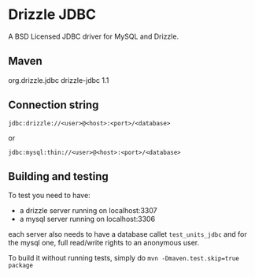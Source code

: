 Drizzle JDBC
============
A BSD Licensed JDBC driver for MySQL and Drizzle.

Maven
-----

  <dependency>
    <groupId>org.drizzle.jdbc</groupId>
    <artifactId>drizzle-jdbc</artifactId>
    <version>1.1</version>
  </dependency>


Connection string
-----------------
`jdbc:drizzle://<user>@<host>:<port>/<database>`

or

`jdbc:mysql:thin://<user>@<host>:<port>/<database>`

Building and testing
--------------------
To test you need to have:
* a drizzle server running on localhost:3307
* a mysql server running on localhost:3306

each server also needs to have a database callet `test_units_jdbc` and for the mysql one, full read/write rights to an anonymous user.

To build it without running tests, simply do `mvn -Dmaven.test.skip=true package`